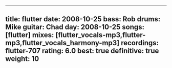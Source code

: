 
---
title: flutter
date: 2008-10-25
bass:	Rob
drums:	Mike
guitar:	Chad
day: 2008-10-25
songs: [flutter]
mixes: [flutter_vocals-mp3,flutter-mp3,flutter_vocals_harmony-mp3]
recordings: flutter-707
rating: 6.0
best: true
definitive: true
weight: 10
---
